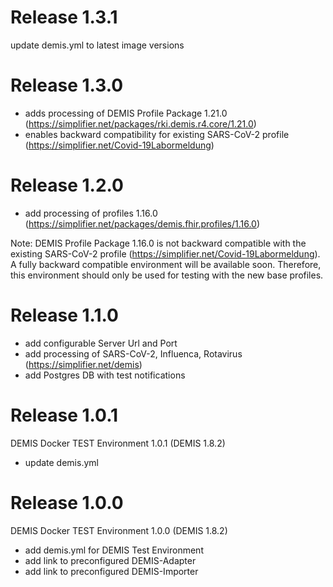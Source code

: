 # Release 1.3.1
update demis.yml to latest image versions

# Release 1.3.0
- adds processing of DEMIS Profile Package 1.21.0 (https://simplifier.net/packages/rki.demis.r4.core/1.21.0)
- enables backward compatibility for existing SARS-CoV-2 profile (https://simplifier.net/Covid-19Labormeldung)

# Release 1.2.0
- add processing of profiles 1.16.0 (https://simplifier.net/packages/demis.fhir.profiles/1.16.0)

Note: DEMIS Profile Package 1.16.0 is not backward compatible with the existing SARS-CoV-2 profile (https://simplifier.net/Covid-19Labormeldung). A fully backward compatible environment will be available soon. Therefore, this environment should only be used for testing with the new base profiles.

# Release 1.1.0
- add configurable Server Url and Port 
- add processing of SARS-CoV-2, Influenca, Rotavirus (https://simplifier.net/demis)
- add Postgres DB with test notifications

# Release 1.0.1
DEMIS Docker TEST Environment 1.0.1 (DEMIS 1.8.2)

- update demis.yml

# Release 1.0.0
DEMIS Docker TEST Environment 1.0.0 (DEMIS 1.8.2)
- add demis.yml for DEMIS Test Environment
- add link to preconfigured DEMIS-Adapter
- add link to preconfigured DEMIS-Importer


